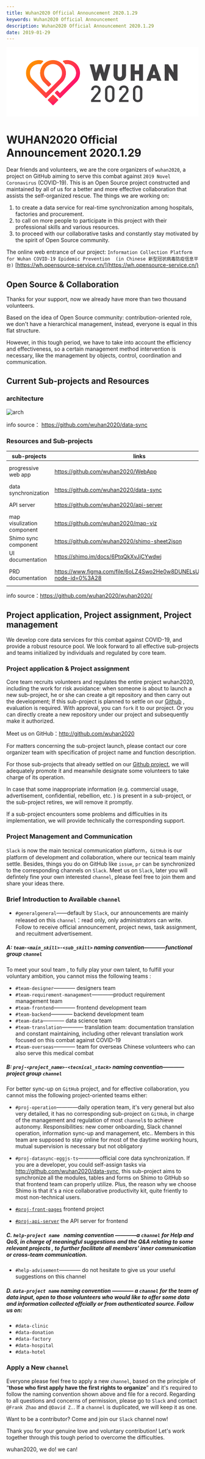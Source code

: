 ```yaml
---
title: Wuhan2020 Official Announcement 2020.1.29
keywords: Wuhan2020 Official Announcement
description: Wuhan2020 Official Announcement 2020.1.29
date: 2019-01-29
---
```

<img src="/images/blog/wuhan2020.png" alt="wuhan2020">

# WUHAN2020 Official Announcement 2020.1.29

Dear friends and volunteers, we are the core organizers of `wuhan2020`, a project on GitHub aiming to serve this combat against `2019 Novel Coronavirus` (COVID-19).  This is an Open Source project constructed and maintained by all of us for a better and more effective collaboration that assists the self-organized rescue.  The things we are working on:  

1. to create a data service for real-time synchronization among hospitals, factories and procurement.
2. to call on more people to participate in this project with their professional skills and various resources.
3. to proceed with our collaborative tasks and constantly stay motivated by the spirit of Open Source community.



The online web entrance of our project: `Information Collection Platform for Wuhan COVID-19 Epidemic Prevention  (in Chinese 新型冠状病毒防疫信息平台)` [https://wh.opensource-service.cn/](https://wh.opensource-service.cn/)



## Open Source & Collaboration

Thanks for your support, now we already have more than two thousand volunteers. 

Based on the idea of Open Source community:  contribution-oriented role, we don't have a hierarchical management, instead, everyone is equal in this flat structure. 

However, in this tough period, we have to take into account the efficiency and effectiveness, so a certain management method intervention is necessary, like the management by objects, control, coordination and communication. 



## Current Sub-projects and Resources

### architecture

![arch](https://camo.githubusercontent.com/59fd6438883c5dd1e40a689a02387d61aa12b692/687474703a2f2f6170692e687970657274726f6e732e696f2f756d6c72656e64657265722f6769746875622f777568616e323032302f646174612d73796e633f706174683d7374617469632f6172636869746563747572652e70756d6c)

info source： https://github.com/wuhan2020/data-sync

### Resources and Sub-projects

| sub-projects               | links                                                        | #teams                                                       | specification                                         |
| -------------------------- | ------------------------------------------------------------ | ------------------------------------------------------------ | ----------------------------------------------------- |
| progressive web app        | https://github.com/wuhan2020/WebApp                          | [#proj-front-pages](https://wuhan2020.slack.com/archives/CSTPXN533) | https://wh.opensource-service.cn/ frontend source code |
| data synchronization       | https://github.com/wuhan2020/data-sync                       | [#proj-datasync](https://app.slack.com/client/TT5U1VCPQ/CT4AV807P) |                                                       |
| API server                 | https://github.com/wuhan2020/api-server                      | [#proj-api-server](https://wuhan2020.slack.com/archives/CT3V5CDKJ) |                                                       |
| map visulization component | https://github.com/wuhan2020/map-viz                         | [#team-backend](https://app.slack.com/client/TT5U1VCPQ/CT6HW3X8E) |                                                       |
| Shimo sync component       | https://github.com/wuhan2020/shimo-sheet2json                | [#team-backend](https://wuhan2020.slack.com/archives/CT93MCEJK) |                                                       |
| UI documentation           | https://shimo.im/docs/6PtqQkXvJjCYwdwj                       | [#team-designer](https://wuhan2020.slack.com/archives/CT70SHJQ0) | UI design documentation                               |
| PRD documentation          | https://www.figma.com/file/6oLZ4Swo2He0w8DUNELsUV/wuhan?node-id=0%3A28 | [#team-requirement-management](https://wuhan2020.slack.com/archives/CT99VDWS2) | product design documentation                          |

info source：https://github.com/wuhan2020/wuhan2020/



## Project application, Project assignment, Project management 

We develop core data services for this combat against COVID-19, and provide a robust resource pool. We look forward to all effective sub-projects and teams initialized by individuals and regulated by core team.

### Project application & Project assignment

Core team recruits volunteers and regulates the entire project wuhan2020, including the work for risk avoidance: when someone is about to launch a new sub-project, he or she can create a git repository and then carry out the development; If this sub-project is planned to settle on our [Github](https://github.com/wuhan2020) , evaluation is required. With approval, you can `fork` it to our project. Or you can directly create a new repository under our project and subsequently make it authorized.

Meet us on GitHub：http://github.com/wuhan2020 

For matters concerning the sub-project launch, please contact our core organizer team with specification of project name and function description.  

For those sub-projects that already settled on our [Github project](https://github.com/wuhan2020), we will adequately promote it and meanwhile designate some volunteers to take charge of its operation.  

In case that some inappropriate information (e.g. commercial usage, advertisement, confidential, rebellion, etc. ) is present in a sub-project, or the sub-project retires, we will remove it promptly. 

If a sub-project encounters some problems and difficulties in its implementation, we will provide technically the corresponding support.

### Project Management and Communication

`Slack` is now the main tecnical communication platform，`GitHub` is our platform of development and collaboration, where our tecnical team mainly settle. Besides,  things you do on GitHub like `issue`, `pr` can be synchronized to the corresponding channels on  `Slack`. Meet us on `Slack`, later you will defintely fine your own interested `channel`, please feel free to join them and share your ideas there. 

### Brief Introduction to Available `channel` 

- `#generalgeneral`——default by `Slack`, our announcements are mainly released on this `channel`：read only, only administrators can write. Follow to receive official announcement, project news, task assignment, and recuitment advertisement.  

##### A: `team-<main_skill>-<sub_skill>` naming convention————functional group `channel`

To meet your soul team , to fully play your own talent, to fulfill your voluntary ambition, you cannot miss the following teams : 

- `#team-designer`———— designers team
- `#team-requirement-management`————product requirement management team
- `#team-frontend`———— frontend development team 
- `#team-backend`———— backend development team
- `#team-data`———— data science team
- `#team-translation`———— translation team: documentation translation and constant maintaining, including other relevant translation work focused on this combat against COVID-19 
- `#team-overseas`———— team for overseas Chinese volunteers who can also serve this medical combat

##### B: `proj-<project_name>-<tecnical_stack>` naming convention————project group `channel`

For better sync-up on `GitHub` project, and for effective collaboration, you cannot miss the following project-oriented teams either: 

- `#proj-operation`————daily operation team, it's very general but also very detailed,  it has no corresponding sub-project on `GitHub`, in charge of the management and regulation of most `channel`s to achieve autonomy. Responsibilities: new comer onboarding, Slack channel operation, information sync-up and management, etc..  Members in this team are supposed to stay online for most of the daytime working hours, mutual supervision is necessary but not obligatory

- `#proj-datasync-eggjs-ts`————official core data synchronization.  If you are a developer, you could self-assign tasks via http://github.com/wuhan2020/data-sync, this sub-project aims to synchronize all the modules, tables and forms on Shimo to GitHub so that frontend team can properly utilize. Plus, the reason why we choose Shimo is that it's a nice collaborative productivity kit, quite friently to most non-technical users. 

- [`#proj-front-pages`](https://wuhan2020.slack.com/archives/CSTPXN533) frontend project 

- [`#proj-api-server`](https://wuhan2020.slack.com/archives/CT3V5CDKJ) the API server for frontend

  

##### C. `help-project name ` naming convention ————a `channel` for Help and QoS, in charge of meaningful suggestions and the Q&A relating to some relevant projects , to further facilitate all members' inner communication or cross-team communication. 

- `#help-advisement`———— do not hesitate to give us your useful suggestions on this channel 

##### D. `data-project name` naming convention ———— a  `channel`  for the team of data input,  open to those volunteers who would like to offer some data and information collected offcially or from authenticated source. Follow us on:

- `#data-clinic`  
- `#data-donation`
- `#data-factory`
- `#data-hospital`
- `#data-hotel`

### Apply a New `channel`

Everyone please feel free to apply a new `channel`,  based on the principle of “**those who first apply have the first rights to organize**” and it's required to follow the naming convention shown above and file for a record. Regarding to all questions and concerns of permission, please go to `Slack` and contact  `@Frank Zhao` and `@David Z.`.  If a `channel` is duplicated, we will keep it as one. 

Want to be a contributor? Come and join our `Slack` channel now!

Thank you for your genuine love and voluntary contribution! Let's work together through this tough period to overcome the difficulties.  

wuhan2020, we do! we can!  
